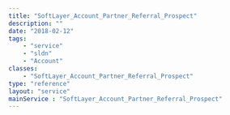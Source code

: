 ```yaml
---
title: "SoftLayer_Account_Partner_Referral_Prospect"
description: ""
date: "2018-02-12"
tags:
    - "service"
    - "sldn"
    - "Account"
classes:
    - "SoftLayer_Account_Partner_Referral_Prospect"
type: "reference"
layout: "service"
mainService : "SoftLayer_Account_Partner_Referral_Prospect"
---
```

